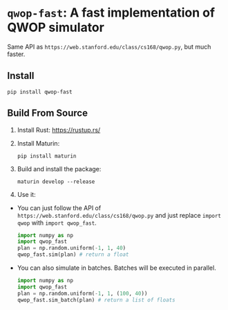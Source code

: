 # `qwop-fast`: A fast implementation of QWOP simulator

Same API as `https://web.stanford.edu/class/cs168/qwop.py`, but much faster.

## Install

```
pip install qwop-fast
```

## Build From Source

1. Install Rust: https://rustup.rs/

2. Install Maturin: 
    ```
    pip install maturin
    ```

3. Build and install the package:
    ```
    maturin develop --release
    ```

4. Use it:

- You can just follow the API of `https://web.stanford.edu/class/cs168/qwop.py` and just replace `import qwop` with `import qwop_fast`.

    ```python
    import numpy as np
    import qwop_fast
    plan = np.random.uniform(-1, 1, 40)
    qwop_fast.sim(plan) # return a float
    ```

- You can also simulate in batches. Batches will be executed in parallel.

    ```python
    import numpy as np
    import qwop_fast
    plan = np.random.uniform(-1, 1, (100, 40))
    qwop_fast.sim_batch(plan) # return a list of floats
    ```